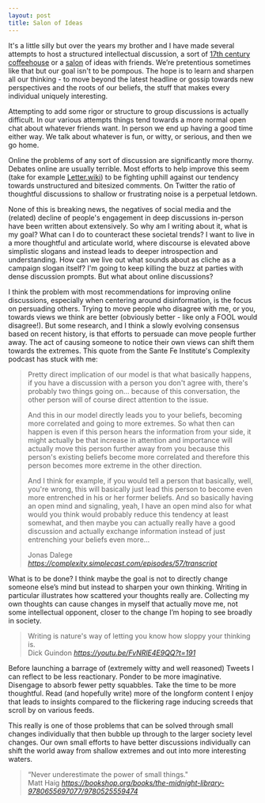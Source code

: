 ```yaml
---
layout: post
title: Salon of Ideas
---
```


It's a little silly but over the years my brother and I have made several attempts to host a structured intellectual discussion, a sort of [17th century coffeehouse](https://en.wikipedia.org/wiki/Coffeehouse#History) or a [salon](https://en.wikipedia.org/wiki/Salon_(gathering)) of ideas with friends. We’re pretentious sometimes like that but our goal isn't to be pompous. The hope is to learn and sharpen all our thinking - to move beyond the latest headline or gossip towards new perspectives and the roots of our beliefs, the stuff that makes every individual uniquely interesting. 

Attempting to add some rigor or structure to group discussions is actually difficult. In our various attempts things tend towards a more normal open chat about whatever friends want. In person we end up having a good time either way. We talk about whatever is fun, or witty, or serious, and then we go home. 

Online the problems of any sort of discussion are significantly more thorny. Debates online are usually terrible. Most efforts to help improve this seem (take for example [Letter.wiki](https://letter.wiki/conversation/1141)) to be fighting uphill against our tendency towards unstructured and bitesized comments. On Twitter the ratio of thoughtful discussions to shallow or frustrating noise is a perpetual letdown. 

None of this is breaking news, the negatives of social media and the (related) decline of people's engagement in deep discussions in-person have been written about extensively. So why am I writing about it, what is my goal? What can I do to counteract these societal trends? I want to live in a more thoughtful and articulate world, where discourse is elevated above simplistic slogans and instead leads to deeper introspection and understanding. How can we live out what sounds about as cliche as a campaign slogan itself? I'm going to keep killing the buzz at parties with dense discussion prompts. But what about online discussions? 

I think the problem with most recommendations for improving online discussions, especially when centering around disinformation, is the focus on persuading others. Trying to move people who disagree with me, or you, towards views we think are better (obviously better - like only a FOOL would disagree!). But some research, and I think a slowly evolving consensus based on recent history, is that efforts to persuade can move people further away. The act of causing someone to notice their own views can shift them towards the extremes. This quote from the Sante Fe Institute's Complexity podcast has stuck with me:

<blockquote class="quoteback" darkmode="true" data-title="Podcast: The Physics of Attitudes & Beliefs" data-author="Jonas Dalege" cite="https://complexity.simplecast.com/episodes/57/transcript">
<p>Pretty direct implication of our model is that what basically happens, if you have a discussion with a person you don't agree with, there's probably two things going on... because of this conversation, the other person will of course direct attention to the issue.</p><p>And this in our model directly leads you to your beliefs, becoming more correlated and going to more extremes. So what then can happen is even if this person hears the information from your side, it might actually be that increase in attention and importance will actually move this person further away from you because this person's existing beliefs become more correlated and therefore this person becomes more extreme in the other direction.</p><p>And I think for example, if you would tell a person that basically, well, you're wrong, this will basically just lead this person to become even more entrenched in his or her former beliefs. And so basically having an open mind and signaling, yeah, I have an open mind also for what would you think would probably reduce this tendency at least somewhat, and then maybe you can actually really have a good discussion and actually exchange information instead of just entrenching your beliefs even more...</p>
<footer>Jonas Dalege<cite> <a href="https://complexity.simplecast.com/episodes/57/transcript">https://complexity.simplecast.com/episodes/57/transcript</a></cite></footer>
</blockquote><script note="" src="https://cdn.jsdelivr.net/gh/Blogger-Peer-Review/quotebacks@1/quoteback.js"></script>

What is to be done? I think maybe the goal is not to directly change someone else’s mind but instead to sharpen your own thinking. Writing in particular illustrates how scattered your thoughts really are. Collecting my own thoughts can cause changes in myself that actually move me, not some intellectual opponent, closer to the change I’m hoping to see broadly in society.

<blockquote class="quoteback" darkmode="true" data-title="Finding bugs without running or even looking at code" data-author="Dick Guindon" cite="https://youtu.be/FvNRlE4E9QQ?t=191">
<div>Writing is nature's way of letting you know how sloppy your thinking is.</div>
<footer>Dick Guindon<cite> <a href="https://youtu.be/FvNRlE4E9QQ?t=191">https://youtu.be/FvNRlE4E9QQ?t=191</a></cite></footer>
</blockquote><script note="" src="https://cdn.jsdelivr.net/gh/Blogger-Peer-Review/quotebacks@1/quoteback.js"></script>

Before launching a barrage of (extremely witty and well reasoned) Tweets I can reflect to be less reactionary. Ponder to be more imaginative. Disengage to absorb fewer petty squabbles. Take the time to be more thoughtful. Read (and hopefully write) more of the longform content I enjoy that leads to insights compared to the flickering rage inducing screeds that scroll by on various feeds.

This really is one of those problems that can be solved through small changes individually that then bubble up through to the larger society level changes. Our own small efforts to have better discussions individually can shift the world away from shallow extremes and out into more interesting waters. 

<blockquote class="quoteback" darkmode="true" data-title="The Midnight Library" data-author="Matt Haig" cite="https://bookshop.org/books/the-midnight-library-9780655697077/9780525559474">
<div>“Never underestimate the power of small things."</div>
<footer>Matt Haig<cite> <a href="https://bookshop.org/books/the-midnight-library-9780655697077/9780525559474">https://bookshop.org/books/the-midnight-library-9780655697077/9780525559474</a></cite></footer>
</blockquote><script note="" src="https://cdn.jsdelivr.net/gh/Blogger-Peer-Review/quotebacks@1/quoteback.js"></script>